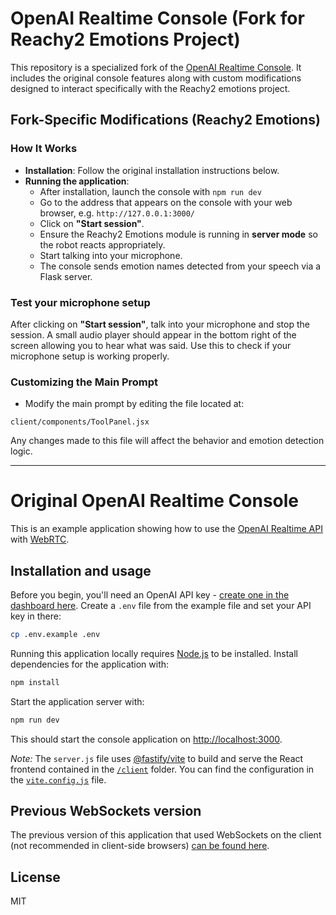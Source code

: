 # OpenAI Realtime Console (Fork for Reachy2 Emotions Project)

This repository is a specialized fork of the [OpenAI Realtime Console](https://github.com/openai/openai-realtime-console). It includes the original console features along with custom modifications designed to interact specifically with the Reachy2 emotions project.

## Fork-Specific Modifications (Reachy2 Emotions)

### How It Works

- **Installation**: Follow the original installation instructions below.
- **Running the application**:
  - After installation, launch the console with `npm run dev`
  - Go to the address that appears on the console with your web browser, e.g. `http://127.0.0.1:3000/`
  - Click on **"Start session"**.
  - Ensure the Reachy2 Emotions module is running in **server mode** so the robot reacts appropriately.
  - Start talking into your microphone.
  - The console sends emotion names detected from your speech via a Flask server.

### Test your microphone setup
After clicking on **"Start session"**, talk into your microphone and stop the session.
A small audio player should appear in the bottom right of the screen allowing you to hear what was said.
Use this to check if your microphone setup is working properly.

### Customizing the Main Prompt

- Modify the main prompt by editing the file located at:

```
client/components/ToolPanel.jsx
```

Any changes made to this file will affect the behavior and emotion detection logic.

---


# Original OpenAI Realtime Console

This is an example application showing how to use the [OpenAI Realtime API](https://platform.openai.com/docs/guides/realtime) with [WebRTC](https://platform.openai.com/docs/guides/realtime-webrtc).

## Installation and usage

Before you begin, you'll need an OpenAI API key - [create one in the dashboard here](https://platform.openai.com/settings/api-keys). Create a `.env` file from the example file and set your API key in there:

```bash
cp .env.example .env
```

Running this application locally requires [Node.js](https://nodejs.org/) to be installed. Install dependencies for the application with:

```bash
npm install
```

Start the application server with:

```bash
npm run dev
```

This should start the console application on [http://localhost:3000](http://localhost:3000).

_Note:_ The `server.js` file uses [@fastify/vite](https://fastify-vite.dev/) to build and serve the React frontend contained in the [`/client`](./client) folder. You can find the configuration in the [`vite.config.js`](./vite.config.js) file.

## Previous WebSockets version

The previous version of this application that used WebSockets on the client (not recommended in client-side browsers) [can be found here](https://github.com/openai/openai-realtime-console/tree/websockets).

## License

MIT
